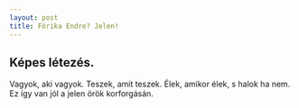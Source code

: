 ```yaml
---
layout: post
title: Fórika Endre? Jelen!
---
```


## Képes létezés.

Vagyok, aki vagyok. Teszek, amit teszek. 
Élek, amikor élek, s halok ha nem. 
Ez így van jól a jelen örök korforgásán.
